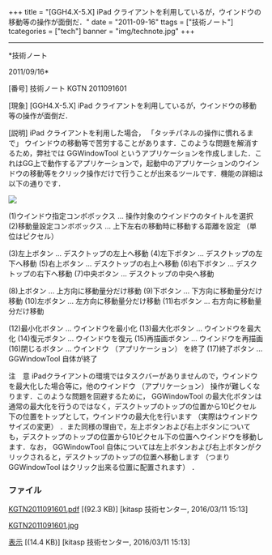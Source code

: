 ﻿+++
title = "[GGH4.X-5.X] iPad クライアントを利用しているが，ウインドウの移動等の操作が面倒だ．"
date = "2011-09-16"
ttags = ["技術ノート"]
tcategories = ["tech"]
banner = "img/technote.jpg"
+++

-----------------------------------------------------------------------------------------------------------------------------

*技術ノート

2011/09/16*


[番号]
技術ノート KGTN 2011091601

[現象]
[GGH4.X-5.X] iPad
クライアントを利用しているが，ウインドウの移動等の操作が面倒だ．

[説明]
iPad クライアントを利用した場合， 「タッチパネルの操作に慣れるまで」
ウインドウの移動等で苦労することがあります．このような問題を解消するため，弊社では
GGWindowTool
というアプリケーションを作成しました．これはGG上で動作するアプリケーションで，起動中のアプリケーションのウインドウの移動等をクリック操作だけで行うことが出来るツールです．機能の詳細は以下の通りです．

![](http://techreport.kitasp.net/attachments/download/2488/KGTN2011091601.jpg)

(1)ウインドウ指定コンボボックス ...
操作対象のウインドウのタイトルを選択
(2)移動量設定コンボボックス ... 上下左右の移動時に移動する距離を設定
（単位はピクセル）

(3)左上ボタン ... デスクトップの左上へ移動
(4)左下ボタン ... デスクトップの左下へ移動
(5)右上ボタン ... デスクトップの右上へ移動
(6)右下ボタン ... デスクトップの右下へ移動
(7)中央ボタン ... デスクトップの中央へ移動

(8)上ボタン ... 上方向に移動量分だけ移動
(9)下ボタン ... 下方向に移動量分だけ移動
(10)左ボタン ... 左方向に移動量分だけ移動
(11)右ボタン ... 右方向に移動量分だけ移動

(12)最小化ボタン ... ウインドウを最小化
(13)最大化ボタン ... ウインドウを最大化
(14)復元ボタン ... ウインドウを復元
(15)再描画ボタン ... ウインドウを再描画
(16)閉じるボタン ... ウインドウ （アプリケーション） を終了
(17)終了ボタン ... GGWindowTool 自体が終了

注　意
iPadクライアントの環境ではタスクバーがありませんので，ウインドウを最大化した場合等に，他のウインドウ
（アプリケーション）
操作が難しくなります．このような問題を回避するために， GGWindowTool
の最大化ボタンは通常の最大化を行うのではなく，デスクトップのトップの位置から10ピクセル下の位置をトップとして，ウインドウの最大化を行います
（実際はウインドウサイズの変更）
．また同様の理由で，左上ボタンおよび右上ボタンについても，デスクトップのトップの位置から10ピクセル下の位置へウインドウを移動します．なお，
GGWindowTool
自体については左上ボタンおよび右上ボタンがクリックされると，デスクトップのトップの位置へ移動します
（つまりGGWindowTool はクリック出来る位置に配置されます） ．


### ファイル

 
 


[KGTN2011091601.pdf](http://techreport.kitasp.net/attachments/download/2487/KGTN2011091601.pdf)
 [(92.3 KB)] [kitasp 技術センター, 2016/03/11
15:13]

[KGTN2011091601.jpg](http://techreport.kitasp.net/attachments/download/2488/KGTN2011091601.jpg)

[表示](http://techreport.kitasp.net/attachments/2488/KGTN2011091601.jpg "表示")
 [(14.4 KB)] [kitasp 技術センター, 2016/03/11
15:13]


 


 

